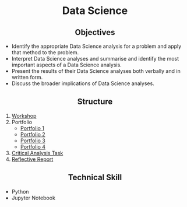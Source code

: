 # __<center>Data Science</center>__

## __<center>Objectives</center>__
-  Identify the appropriate Data Science analysis for a problem and apply that method to the problem.
-  Interpret Data Science analyses and summarise and identify the most important aspects of a Data Science analysis.
-  Present the results of their Data Science analyses both verbally and in written form.
-  Discuss the broader implications of Data Science analyses.
## __<center>Structure</center>__
1. [Workshop](https://github.com/VivianNg9/Master-of-Business-Analytics_Portfolio-/tree/main/COMP6200_Data%20Science%20/Workshop%20) 
2. Portfolio
   - [Portfolio 1](https://github.com/VivianNg9/Master-of-Business-Analytics_Portfolio-/tree/main/COMP6200_Data%20Science%20/Portfolio%20/Portfolio%201)
   - [Portfolio 2](https://github.com/VivianNg9/Master-of-Business-Analytics_Portfolio-/tree/main/COMP6200_Data%20Science%20/Portfolio%20/Portfolio%202)
   - [Portfolio 3](https://github.com/VivianNg9/Master-of-Business-Analytics_Portfolio-/tree/main/COMP6200_Data%20Science%20/Portfolio%20/Portfolio%203)
   - [Portfolio 4](https://github.com/VivianNg9/Master-of-Business-Analytics_Portfolio-/tree/main/COMP6200_Data%20Science%20/Portfolio%20/Portfolio%204)
3. [Critical Analysis Task](https://github.com/VivianNg9/Master-of-Business-Analytics_Portfolio-/blob/main/COMP6200_Data%20Science%20/Critical%20Analysis%20Task.pdf)
4. [Reflective Report](https://github.com/VivianNg9/Master-of-Business-Analytics_Portfolio-/blob/main/COMP6200_Data%20Science%20/Reflective%20Report.pdf) 

## __<center>Technical Skill</center>__
- Python
- Jupyter Notebook
  


